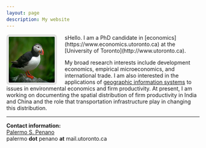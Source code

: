 ```yaml
---
layout: page
description: My website
---
```


<img height="120" width="120" style="padding:1px; border: 5px solid #E2E2E2; border-radius:8px; margin-right: 20px" align="left" src="images/puffin.png">
sHello. I am a PhD candidate in [economics](https://www.economics.utoronto.ca) at the [University of Toronto](http://www.utoronto.ca).

My broad research interests include development economics, empirical microeconomics, and international trade. I am also interested in the applications of [geographic information systems][1] to issues in environmental economics and firm productivity. At present, I am working on documenting the spatial distribution of firm productivity in India and China and the role that transportation infrastructure play in changing this distribution.

___
**Contact information:** <br/>
[Palermo S. Penano](https://www.economics.utoronto.ca/index.php/index/person/gradStudent/1000955) <br/>
palermo **dot** penano **at** mail.utoronto.ca
<!-- Last update: November 2016 -->

[1]: https://en.wikipedia.org/wiki/Geographic_information_system